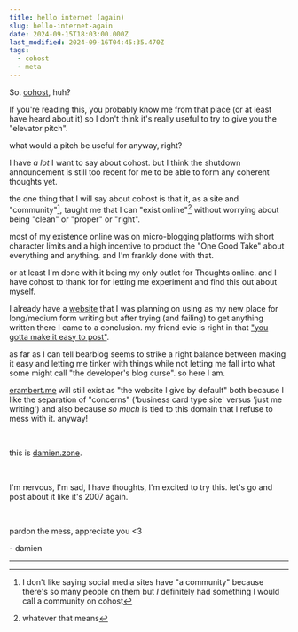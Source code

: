 ```yaml
---
title: hello internet (again)
slug: hello-internet-again
date: 2024-09-15T18:03:00.000Z
last_modified: 2024-09-16T04:45:35.470Z
tags:
  - cohost
  - meta
---
```


So. [cohost](https://cohost.org/staff/post/7611443-cohost-to-shut-down), huh?

If you're reading this, you probably know me from that place (or at least have heard about it) so I don't think it's really useful to try to give you the "elevator pitch".

what would a pitch be useful for anyway, right?

I have _a lot_ I want to say about cohost. but I think the shutdown announcement is still too recent for me to be able to form any coherent thoughts yet.

the one thing that I will say about cohost is that it, as a site and "community"[^2], taught me that I can "exist online"[^1] without worrying about being "clean" or "proper" or "right".

most of my existence online was on micro-blogging platforms with short character limits and a high incentive to product the "One Good Take" about everything and anything. and I'm frankly done with that.

or at least I'm done with it being my only outlet for Thoughts online. and I have cohost to thank for for letting me experiment and find this out about myself.

I already have a [website](https://erambert.me/) that I was planning on using as my new place for long/medium form writing but after trying (and failing) to get anything written there I came to a conclusion. my friend evie is right in that ["you gotta make it easy to post"](https://cohost.org/ewie/post/7707570-guys-who-are-moving).

as far as I can tell bearblog seems to strike a right balance between making it easy and letting me tinker with things while not letting me fall into what some might call "the developer's blog curse". so here I am.

[erambert.me](https://erambert.me) will still exist as "the website I give by default" both because I like the separation of "concerns" ('business card type site' versus 'just me writing') and also because _so much_ is tied to this domain that I refuse to mess with it.
anyway!

&nbsp;

this is [damien.zone](https://damien.zone).

&nbsp;

I'm nervous, I'm sad, I have thoughts, I'm excited to try this. let's go and post about it like it's 2007 again.

<br />
   
pardon the mess, appreciate you <3

\- damien

<hr />

[^1]: whatever that means
[^2]: I don't like saying social media sites have "a community" because there's so many people on them but _I_ definitely had something I would call a community on cohost
